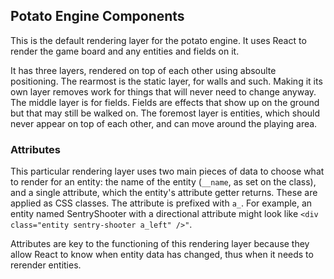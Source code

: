 ## Potato Engine Components

This is the default rendering layer for the potato engine. It uses React to render the game board and any entities and fields on it.

It has three layers, rendered on top of each other using absoulte positioning. The rearmost is the static layer, for walls and such. Making it its own layer removes work for things that will never need to change anyway. The middle layer is for fields. Fields are effects that show up on the ground but that may still be walked on. The foremost layer is entities, which should never appear on top of each other, and can move around the playing area.

### Attributes

This particular rendering layer uses two main pieces of data to choose what to render for an entity: the name of the entity (`__name`, as set on the class), and a single attribute, which the entity's attribute getter returns. These are applied as CSS classes. The attribute is prefixed with `a_`. For example, an entity named SentryShooter with a directional attribute might look like `<div class="entity sentry-shooter a_left" />"`.

Attributes are key to the functioning of this rendering layer because they allow React to know when entity data has changed, thus when it needs to rerender entities.
